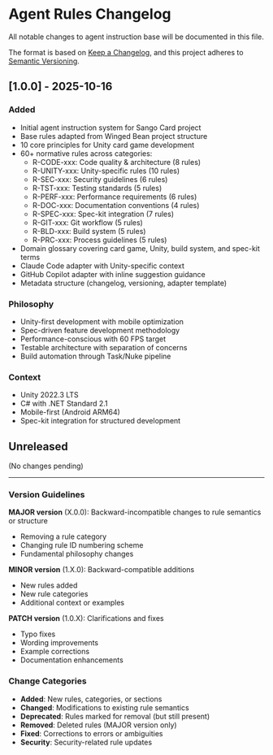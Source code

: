 # Agent Rules Changelog

All notable changes to agent instruction base will be documented in this file.

The format is based on [Keep a Changelog](https://keepachangelog.com/en/1.0.0/),
and this project adheres to [Semantic Versioning](https://semver.org/spec/v2.0.0.html).

## [1.0.0] - 2025-10-16

### Added
- Initial agent instruction system for Sango Card project
- Base rules adapted from Winged Bean project structure
- 10 core principles for Unity card game development
- 60+ normative rules across categories:
  - R-CODE-xxx: Code quality & architecture (8 rules)
  - R-UNITY-xxx: Unity-specific rules (10 rules)
  - R-SEC-xxx: Security guidelines (6 rules)
  - R-TST-xxx: Testing standards (5 rules)
  - R-PERF-xxx: Performance requirements (6 rules)
  - R-DOC-xxx: Documentation conventions (4 rules)
  - R-SPEC-xxx: Spec-kit integration (7 rules)
  - R-GIT-xxx: Git workflow (5 rules)
  - R-BLD-xxx: Build system (5 rules)
  - R-PRC-xxx: Process guidelines (5 rules)
- Domain glossary covering card game, Unity, build system, and spec-kit terms
- Claude Code adapter with Unity-specific context
- GitHub Copilot adapter with inline suggestion guidance
- Metadata structure (changelog, versioning, adapter template)

### Philosophy
- Unity-first development with mobile optimization
- Spec-driven feature development methodology
- Performance-conscious with 60 FPS target
- Testable architecture with separation of concerns
- Build automation through Task/Nuke pipeline

### Context
- Unity 2022.3 LTS
- C# with .NET Standard 2.1
- Mobile-first (Android ARM64)
- Spec-kit integration for structured development

## Unreleased

(No changes pending)

---

### Version Guidelines

**MAJOR version** (X.0.0): Backward-incompatible changes to rule semantics or structure
- Removing a rule category
- Changing rule ID numbering scheme
- Fundamental philosophy changes

**MINOR version** (1.X.0): Backward-compatible additions
- New rules added
- New rule categories
- Additional context or examples

**PATCH version** (1.0.X): Clarifications and fixes
- Typo fixes
- Wording improvements
- Example corrections
- Documentation enhancements

### Change Categories

- **Added**: New rules, categories, or sections
- **Changed**: Modifications to existing rule semantics
- **Deprecated**: Rules marked for removal (but still present)
- **Removed**: Deleted rules (MAJOR version only)
- **Fixed**: Corrections to errors or ambiguities
- **Security**: Security-related rule updates
